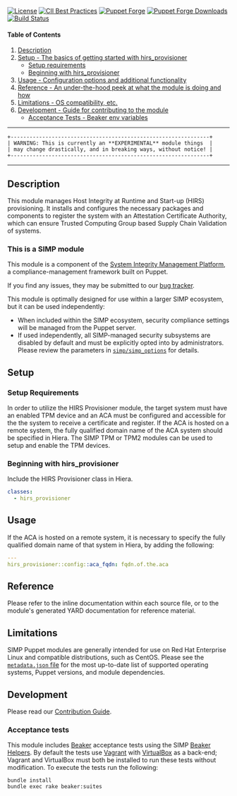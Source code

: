 [![License](https://img.shields.io/:license-apache-blue.svg)](http://www.apache.org/licenses/LICENSE-2.0.html)
[![CII Best Practices](https://bestpractices.coreinfrastructure.org/projects/73/badge)](https://bestpractices.coreinfrastructure.org/projects/73)
[![Puppet Forge](https://img.shields.io/puppetforge/v/simp/hirs_provisioner.svg)](https://forge.puppetlabs.com/simp/hirs_provisioner)
[![Puppet Forge Downloads](https://img.shields.io/puppetforge/dt/simp/hirs_provisioner.svg)](https://forge.puppetlabs.com/simp/hirs_provisioner)
[![Build Status](https://travis-ci.org/simp/pupmod-simp-hirs_provisioner.svg)](https://travis-ci.org/simp/pupmod-simp-hirs_provisioner)

#### Table of Contents

1. [Description](#description)
2. [Setup - The basics of getting started with hirs_provisioner](#setup)
    * [Setup requirements](#setup-requirements)
    * [Beginning with hirs_provisioner](#beginning-with-hirs_provisioner)
3. [Usage - Configuration options and additional functionality](#usage)
4. [Reference - An under-the-hood peek at what the module is doing and how](#reference)
5. [Limitations - OS compatibility, etc.](#limitations)
6. [Development - Guide for contributing to the module](#development)
    * [Acceptance Tests - Beaker env variables](#acceptance-tests)

---

    +---------------------------------------------------------------+
    | WARNING: This is currently an **EXPERIMENTAL** module things  |
    | may change drastically, and in breaking ways, without notice! |
    +---------------------------------------------------------------+

---

## Description

This module manages Host Integrity at Runtime and Start-up (HIRS) provisioning.
It installs and configures the necessary packages and components to
register the system with an Attestation Certificate Authority, which can
ensure Trusted Computing Group based Supply Chain Validation of systems.

### This is a SIMP module

This module is a component of the [System Integrity Management Platform](https://simp-project.com), a
compliance-management framework built on Puppet.

If you find any issues, they may be submitted to our [bug
tracker](https://simp-project.atlassian.net/).

This module is optimally designed for use within a larger SIMP ecosystem, but
it can be used independently:

 * When included within the SIMP ecosystem, security compliance settings will
   be managed from the Puppet server.
 * If used independently, all SIMP-managed security subsystems are disabled by
   default and must be explicitly opted into by administrators.  Please review
   the parameters in
   [`simp/simp_options`](https://github.com/simp/pupmod-simp-simp_options) for
   details.

## Setup

### Setup Requirements

In order to utilize the HIRS Provisioner module, the target system must have an
enabled TPM device and an ACA must be configured and accessible for the the
system to receive a certificate and register.  If the ACA is hosted on a remote
system, the fully qualified domain name of the ACA system should be specified
in Hiera.  The SIMP TPM or TPM2 modules can be used to setup and enable the TPM
devices.

### Beginning with hirs_provisioner

Include the HIRS Provisioner class in Hiera.
```yaml
classes:
  - hirs_provisioner
```

## Usage

If the ACA is hosted on a remote system, it is necessary to specify the fully
qualified domain name of that system in Hiera, by adding the following:
```yaml
---
hirs_provisioner::config::aca_fqdn: fqdn.of.the.aca
```

## Reference

Please refer to the inline documentation within each source file, or to the
module's generated YARD documentation for reference material.

## Limitations


SIMP Puppet modules are generally intended for use on Red Hat Enterprise Linux
and compatible distributions, such as CentOS. Please see the
[`metadata.json` file](./metadata.json) for the most up-to-date list of
supported operating systems, Puppet versions, and module dependencies.

## Development

Please read our [Contribution Guide](http://simp-doc.readthedocs.io/en/stable/contributors_guide/index.html).

### Acceptance tests

This module includes [Beaker](https://github.com/puppetlabs/beaker) acceptance
tests using the SIMP [Beaker Helpers](https://github.com/simp/rubygem-simp-beaker-helpers).
By default the tests use [Vagrant](https://www.vagrantup.com/) with
[VirtualBox](https://www.virtualbox.org) as a back-end; Vagrant and VirtualBox
must both be installed to run these tests without modification. To execute the
tests run the following:

```shell
bundle install
bundle exec rake beaker:suites
```
